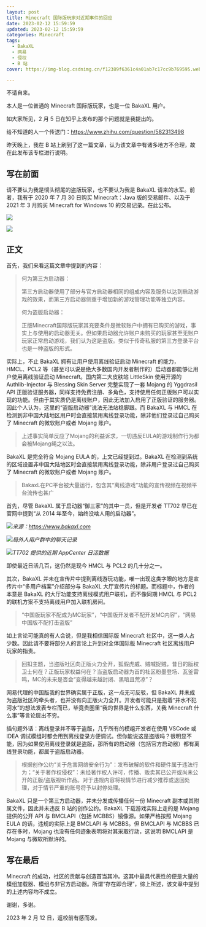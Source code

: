 ```yaml
---
layout: post
title: Minecraft 国际版玩家对近期事件的回应
date: 2023-02-12 15:59:59
updated: 2023-02-12 15:59:59
categories: Minecraft
tags: 
  - BakaXL
  - 网易
  - 侵权
  - B 站
cover: https://img-blog.csdnimg.cn/f12389f6361c4a01ab7c17cc9b769595.webp

---
```

不请自来。

本人是一位普通的 Minecraft 国际版玩家，也是一位 BakaXL 用户。

如大家所见，2 月 5 日在知乎上发布的那个问题就是我提出的。

给不知道的人一个传送门：https://www.zhihu.com/question/582313498

昨天晚上，我在 B 站上刷到了这一篇文章，认为该文章中有诸多地方不合理，故在此发布该专栏进行说明。

<!-- more -->

## 写在前面

请不要认为我是彻头彻尾的盗版玩家，也不要认为我是 BakaXL 请来的水军。前者，我有于 2020 年 7 月 30 日购买 Minecraft：Java 版的交易邮件、以及于 2021 年 3 月购买 Minecraft for Windows 10 的交易记录。在此公布。

![](https://img-blog.csdnimg.cn/a9e1718eab4b4875b0446591f00daab8.png)

![](https://img-blog.csdnimg.cn/15b24aeee6af4efe87f21881b2564103.png)

## 正文

首先，我们来看这篇文章中提到的内容：

> 何为第三方启动器：
>
> 第三方启动器使用了部分与官方启动器相同的组成内容及服务以达到启动游戏的效果，而第三方启动器侧重于增加新的游戏管理功能等独立内容。
>
> 何为盗版启动器：
>
> 正版Minecraft国际版玩家其充要条件是微软账户中拥有已购买的游戏，事实上与使用的启动器无关。但如果启动器允许账户未购买的玩家甚至无账户玩家正常启动游戏，我们认为这是盗版。类似于传奇私服的第三方登录平台也是一种盗版的形式。 

实际上，不止 BakaXL 拥有让用户使用离线验证启动 Minecraft 的能力，HMCL、PCL2 等（甚至可以说是绝大多数国内开发者制作的）启动器都能够让用户使用离线验证启动 Minecraft。国内第二大皮肤站 LittleSkin 使用开源的 Authlib-Injector 与 Blessing Skin Server 完整实现了一套 Mojang 的 Yggdrasil API 正版验证服务器，同样支持免费注册、多角色，支持使用任何正版账户可以实现的功能。但由于其实质仍是离线账户，因此无法加入启用了正版验证的服务器。因此个人认为，这里的“盗版启动器”说法无法站稳脚跟。而 BakaXL 与 HMCL 在检测到非中国大陆地区用户时会直接禁用离线登录功能，除非他们登录过自己购买了 Minecraft 的微软账户或者 Mojang 账户。

> 上述事实简单反应了Mojang的利益诉求，一切违反EULA的游戏制作行为都会被Mojang绳之以法。 

BakaXL 是完全符合 Mojang EULA 的，上文已经提到过。BakaXL 在检测到系统的区域设置非中国大陆地区时会直接禁用离线登录功能，除非用户登录过自己购买了 Minecraft 的微软账户或者 Mojang 账户。

> BakaxL在PC平台被大量运行，包含其“离线游戏”功能的宣传视频在视频平台流传也甚广 

首先，尽管 BakaXL 属于启动器“御三家”的其中一员，但是开发者 TT702 早已在官网中提到“从 2014 年至今，始终没啥人用的启动器”。

![](https://img-blog.csdnimg.cn/7e0f73509be04d86a385bff1c4b5d269.webp)_来源：https://www.bakaxl.com_

![](https://img-blog.csdnimg.cn/894e4b3c09d74f96bbd442eaec3c4533.webp)_局外人用户群中的聊天记录_

![](https://img-blog.csdnimg.cn/42b44a3186b04512bb11dd1a7488bc9f.webp)_TT702 提供的近期 AppCenter 日活数据_

即使最近日活几百，这仍然是现今 HMCL 与 PCL2 的几十分之一。

其次，BakaXL 并未在宣传片中提到离线游玩功能，唯一出现这类字眼的地方是宣传片中“多用户档案”介绍部分与 BakaXL 大厅宣传片的标题。而标题中，作者的本意是 BakaXL 的大厅功能支持离线模式用户联机，而不像同期 HMCL 与 PCL2 的联机方案不支持离线用户加入联机房间。

> “中国版玩家不配成为MC玩家”，“中国版开发者不配开发MC内容”，“网易中国版不配打击盗版” 

如上言论可能真的有人会说，但是我相信国际版 Minecraft 社区中，这一类人占少数。因此请不要将部分人的言论上升到对全体国际版 Minecraft 社区离线用户玩家的指责。

> 回扣主题，当盗版社区向正版火力全开，狐假虎威、贼喊捉贼，昔日的版权卫士何在？正版玩家权益何在？当盗版启动器为首的社区粉墨登场、瓦釜雷鸣，MC的未来是否会“变得越来越封闭、黑暗且荒凉”？ 

网易代理的中国版我的世界确实属于正版，这一点无可反驳，但 BakaXL 并未成为盗版社区的牵头者，也并没有向正版火力全开。开发者可能只是抱着“井水不犯河水”的想法发表专栏而已，毕竟贵圈里“我的世界是什么东西，关我 Minecraft 什么事”等言论层出不穷。

插句题外话：离线登录并不等于盗版，几乎所有的模组开发者在使用 VSCode 或 IDEA 调试模组时都会用到离线登录方便调试。但你能说这是盗版吗？很明显不能，因为如果使用离线登录就是盗版，那所有的启动器（包括官方启动器）都有离线登录功能，都属于盗版启动器。

> 根据创作公约“关于危害网络安全行为”：发布破解的软件和硬件属于违法行为；“关于著作权侵权”：未经著作权人许可，传播、贩卖其已公开或尚未公开的正版/盗版视听作品。对于违规内容将视情节进行减少推荐或退回处理，对于情节严重的账号将予以封停处理。 

BakaXL 只是一个第三方启动器，并未分发或传播任何一份 Minecraft 副本或其附属文件，因此并未违反 B 站的创作公约。BakaXL 下载游戏实际上走的是 Mojang 提供的公开 API 与 BMCLAPI（包括 MCBBS）镜像源。如果严格按照 Mojang EULA 的话，违规的实际上是 BMCLAPI 与 MCBBS。但 BMCLAPI 与 MCBBS 已存在多时，Mojang 也没有任何迹象表明将对其采取行动，这说明 BMCLAPI 是 Mojang 与微软所默许的。

## 写在最后

​Minecraft 的成功，社区的贡献与创造首当其冲。这其中最具代表性的便是大量的模组加载器、模组与非官方启动器。所谓“存在即合理”，综上所述，该文章中提到的上述内容均不成立。

谢谢，多谢。

2023 年 2 月 12 日，返校前有感而发。
